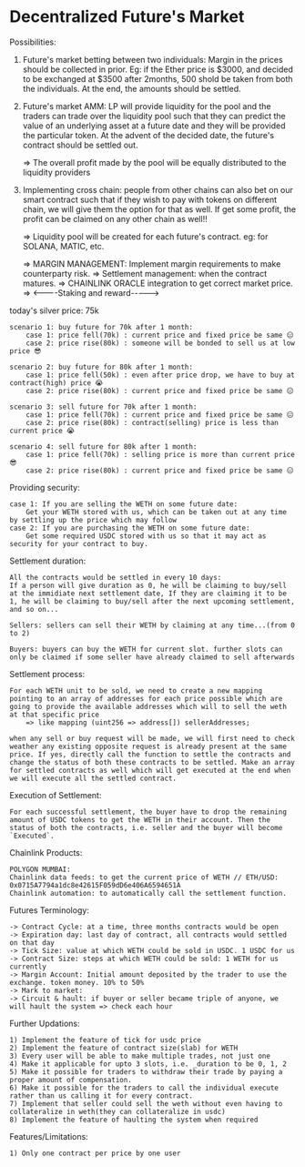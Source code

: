 # Decentralized Future's Market


Possibilities: 

1) Future's market betting between two individuals: 
    Margin in the prices should be collected in prior. Eg: if the Ether price is $3000, and decided to be exchanged at $3500 after 2months, 500 shold be taken from both the individuals.
    At the end, the amounts should be settled.


2) Future's market AMM: 
    LP will provide liquidity for the pool and the traders can trade over the liquidity pool such that they can predict the value of an underlying asset at a future date and they will be provided the particular token. At the advent of the decided date, the future's contract should be settled out.

    => The overall profit made by the pool will be equally distributed to the liquidity providers


3) Implementing cross chain: people from other chains can also bet on our smart contract such that if they wish to pay 
with tokens on different chain, we will give them the option for that as well. 
    If get some profit, the profit can be claimed on any other chain as well!!

    => Liquidity pool will be created for each future's contract. eg: for SOLANA, MATIC, etc.

    => MARGIN MANAGEMENT: Implement margin requirements to make counterparty risk.
    => Settlement management: when the contract matures.
    => CHAINLINK ORACLE integration to get correct market price.
    => <----Staking and reward----->


today's silver price: 75k

    scenario 1: buy future for 70k after 1 month:
        case 1: price fell(70k) : current price and fixed price be same 😑
        case 2: price rise(80k) : someone will be bonded to sell us at low price 😎
 
    scenario 2: buy future for 80k after 1 month: 
        case 1: price fell(50k) : even after price drop, we have to buy at contract(high) price 😭
        case 2: price rise(80k) : current price and fixed price be same 😑

    scenario 3: sell future for 70k after 1 month: 
        case 1: price fell(70k) : current price and fixed price be same 😑
        case 2: price rise(80k) : contract(selling) price is less than current price 😭

    scenario 4: sell future for 80k after 1 month: 
        case 1: price fell(70k) : selling price is more than current price 😎
        case 2: price rise(80k) : current price and fixed price be same 😑

Providing security: 

    case 1: If you are selling the WETH on some future date: 
        Get your WETH stored with us, which can be taken out at any time by settling up the price which may follow
    case 2: If you are purchasing the WETH on some future date:
        Get some required USDC stored with us so that it may act as security for your contract to buy.

Settlement duration: 

    All the contracts would be settled in every 10 days: 
    If a person will give duration as 0, he will be claiming to buy/sell at the immidiate next settlement date, If they are claiming it to be 1, he will be claiming to buy/sell after the next upcoming settlement, and so on...

    Sellers: sellers can sell their WETH by claiming at any time...(from 0 to 2)

    Buyers: buyers can buy the WETH for current slot. further slots can only be claimed if some seller have already claimed to sell afterwards

Settlement process: 

    For each WETH unit to be sold, we need to create a new mapping pointing to an array of addresses for each price possible which are going to provide the available addresses which will to sell the weth at that specific price
        => like mapping (uint256 => address[]) sellerAddresses;

    when any sell or buy request will be made, we will first need to check weather any existing opposite request is already present at the same price. If yes, directly call the function to settle the contracts and change the status of both these contracts to be settled. Make an array for settled contracts as well which will get executed at the end when we will execute all the settled contract.

Execution of Settlement: 

    For each successful settlement, the buyer have to drop the remaining amount of USDC tokens to get the WETH in their account. Then the status of both the contracts, i.e. seller and the buyer will become `Executed`.

Chainlink Products: 

    POLYGON MUMBAI:
    Chainlink data feeds: to get the current price of WETH // ETH/USD: 0x0715A7794a1dc8e42615F059dD6e406A6594651A
    Chainlink automation: to automatically call the settlement function.

Futures Terminology: 
    
    -> Contract Cycle: at a time, three months contracts would be open
    -> Expiration day: last day of contract, all contracts would settled on that day
    -> Tick Size: value at which WETH could be sold in USDC. 1 USDC for us
    -> Contract Size: steps at which WETH could be sold: 1 WETH for us currently
    -> Margin Account: Initial amount deposited by the trader to use the exchange. token money. 10% to 50%
    -> Mark to market: 
    -> Circuit & hault: if buyer or seller became triple of anyone, we will hault the system => check each hour 

Further Updations: 
    
    1) Implement the feature of tick for usdc price
    2) Implement the feature of contract size(slab) for WETH
    3) Every user will be able to make multiple trades, not just one
    4) Make it applicable for upto 3 slots, i.e. _duration to be 0, 1, 2
    5) Make it possible for traders to withdraw their trade by paying a proper amount of compensation.
    6) Make it possible for the traders to call the individual execute rather than us calling it for every contract.
    7) Implement that seller could sell the weth without even having to collateralize in weth(they can collateralize in usdc)
    8) Implement the feature of haulting the system when required


Features/Limitations: 

    1) Only one contract per price by one user


